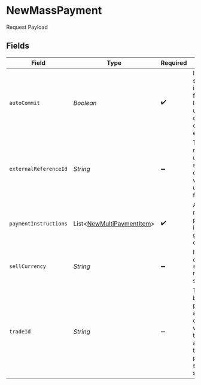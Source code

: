 # NewMassPayment

Request Payload


## Fields

| Field                                                                                                                        | Type                                                                                                                         | Required                                                                                                                     | Description                                                                                                                  |
| ---------------------------------------------------------------------------------------------------------------------------- | ---------------------------------------------------------------------------------------------------------------------------- | ---------------------------------------------------------------------------------------------------------------------------- | ---------------------------------------------------------------------------------------------------------------------------- |
| `autoCommit`                                                                                                                 | *Boolean*                                                                                                                    | :heavy_check_mark:                                                                                                           | If true, send successful instructions for payment. If false, hold until customer hits commit endpoint.                       |
| `externalReferenceId`                                                                                                        | *String*                                                                                                                     | :heavy_minus_sign:                                                                                                           | The external reference: unique ID supplied by customer which can be used later to filter.                                    |
| `paymentInstructions`                                                                                                        | List<[NewMultiPaymentItem](../../models/shared/NewMultiPaymentItem.md)>                                                      | :heavy_check_mark:                                                                                                           | Array of multiple payment instruction given by the customer.                                                                 |
| `sellCurrency`                                                                                                               | *String*                                                                                                                     | :heavy_minus_sign:                                                                                                           | If `trade_id` omitted, `sell_currency` must be supplied.                                                                     |
| `tradeId`                                                                                                                    | *String*                                                                                                                     | :heavy_minus_sign:                                                                                                           | Trade ID to book payments against. If customer wants the trade to be auto booked then this parameter should not be supplied. |